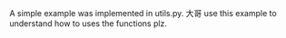 A simple example was implemented in utils.py.
大哥 use this example to understand how to uses the functions plz.